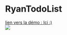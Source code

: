 # RyanTodoList
 <a href="https://mrryanwise.github.io/RyanTodoList/">lien vers la démo : Ici :) </a><br>
<img src="RyanTodoList.gif"/>
